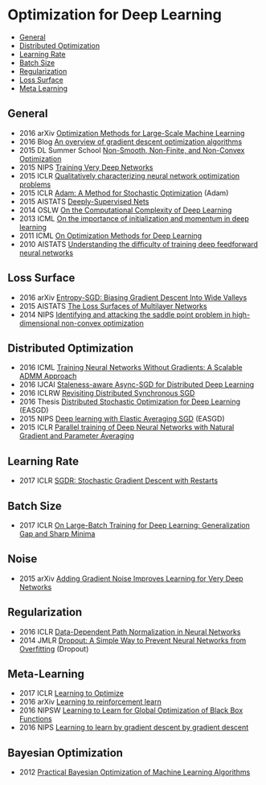 # Optimization for Deep Learning

- [General](#general)  
- [Distributed Optimization](#distributed-optimization)  
- [Learning Rate](#learning-rate)  
- [Batch Size](#batch-size)
- [Regularization](#regularization)
- [Loss Surface](#loss-surface)
- [Meta Learning](#meta-learning)

## General
- 2016 arXiv [Optimization Methods for Large-Scale Machine Learning](https://arxiv.org/abs/1606.04838)  
- 2016 Blog [An overview of gradient descent optimization algorithms](http://sebastianruder.com/optimizing-gradient-descent/index.html)  
- 2015 DL Summer School [Non-Smooth, Non-Finite, and Non-Convex Optimization](http://www.iro.umontreal.ca/~memisevr/dlss2015/2015_DLSS_NonSmoothNonFiniteNonConvex.pdf)  
- 2015 NIPS [Training Very Deep Networks](http://papers.nips.cc/paper/5850-training-very-deep-networks.pdf)  
- 2015 ICLR [Qualitatively characterizing neural network optimization problems](https://arxiv.org/pdf/1412.6544.pdf)  
- 2015 ICLR [Adam: A Method for Stochastic Optimization](http://arxiv.org/abs/1412.6980) (Adam)   
- 2015 AISTATS [Deeply-Supervised Nets](http://jmlr.org/proceedings/papers/v38/lee15a.pdf)  
- 2014 OSLW [On the Computational Complexity of Deep Learning](http://lear.inrialpes.fr/workshop/osl2015/slides/osl2015_shalev_shwartz.pdf)  
- 2013 ICML [On the importance of initialization and momentum in deep learning](http://www.cs.toronto.edu/~fritz/absps/momentum.pdf)  
- 2011 ICML [On Optimization Methods for Deep Learning](http://ai.stanford.edu/~quocle/LeNgiCoaLahProNg11.pdf)  
- 2010 AISTATS [Understanding the difficulty of training deep feedforward neural networks](http://jmlr.org/proceedings/papers/v9/glorot10a/glorot10a.pdf)  

## Loss Surface
- 2016 arXiv [Entropy-SGD: Biasing Gradient Descent Into Wide Valleys](https://arxiv.org/abs/1611.01838)  
- 2015 AISTATS [The Loss Surfaces of Multilayer Networks](http://www.jmlr.org/proceedings/papers/v38/choromanska15.pdf)  
- 2014 NIPS [Identifying and attacking the saddle point problem in high-dimensional non-convex optimization](http://papers.nips.cc/paper/5486-identifying-and-attacking-the-saddle-point-problem-in-high-dimensional-non-convex-optimization.pdf)  

## Distributed Optimization  
- 2016 ICML [Training Neural Networks Without Gradients: A Scalable ADMM Approach](http://jmlr.org/proceedings/papers/v48/taylor16.pdf)  
- 2016 IJCAI [Staleness-aware Async-SGD for Distributed Deep Learning](http://www.ijcai.org/Proceedings/16/Papers/335.pdf)  
- 2016 ICLRW [Revisiting Distributed Synchronous SGD](http://arxiv.org/abs/1604.00981)  
- 2016 Thesis [Distributed Stochastic Optimization for Deep Learning](https://cs.nyu.edu/media/publications/zhang_sixin.pdf) (EASGD)    
- 2015 NIPS [Deep learning with Elastic Averaging SGD](https://www.cs.nyu.edu/~zsx/nips2015.pdf) (EASGD)  
- 2015 ICLR [Parallel training of Deep Neural Networks with Natural Gradient and Parameter Averaging](http://arxiv.org/pdf/1409.1556v6.pdf)  

## Learning Rate  
- 2017 ICLR [SGDR: Stochastic Gradient Descent with Restarts](https://openreview.net/pdf?id=Skq89Scxx)  

## Batch Size
- 2017 ICLR [On Large-Batch Training for Deep Learning: Generalization Gap and Sharp Minima](https://openreview.net/pdf?id=H1oyRlYgg)  

## Noise
- 2015 arXiv [Adding Gradient Noise Improves Learning for Very Deep Networks](http://arxiv.org/abs/1511.06807)      

## Regularization  
- 2016 ICLR [Data-Dependent Path Normalization in Neural Networks](http://arxiv.org/pdf/1511.06747v4.pdf)  
- 2014 JMLR [Dropout: A Simple Way to Prevent Neural Networks from Overfitting](https://www.cs.toronto.edu/~hinton/absps/JMLRdropout.pdf) (Dropout)   

## Meta-Learning  
- 2017 ICLR [Learning to Optimize](https://openreview.net/pdf?id=ry4Vrt5gl)  
- 2016 arXiv [Learning to reinforcement learn](https://arxiv.org/abs/1611.05763)  
- 2016 NIPSW [Learning to Learn for Global Optimization of Black Box Functions](https://arxiv.org/abs/1611.03824)  
- 2016 NIPS [Learning to learn by gradient descent by gradient descent](https://arxiv.org/abs/1606.04474)    

## Bayesian Optimization  
- 2012 [Practical Bayesian Optimization of Machine Learning Algorithms](https://papers.nips.cc/paper/4522-practical-bayesian-optimization-of-machine-learning-algorithms.pdf)  
